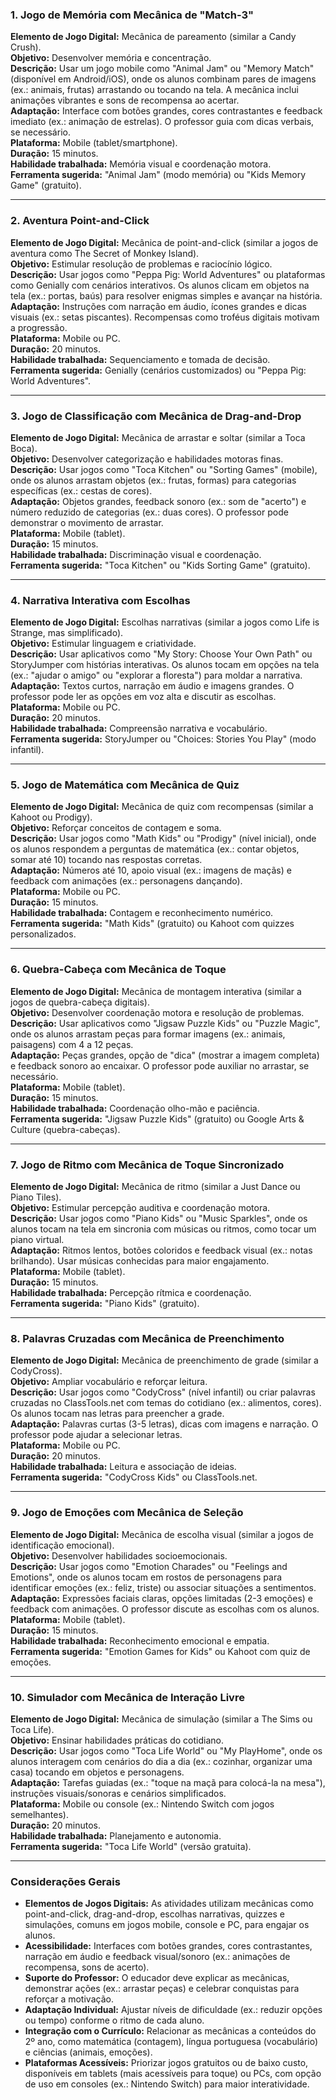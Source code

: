 ### 1. Jogo de Memória com Mecânica de "Match-3"
**Elemento de Jogo Digital:** Mecânica de pareamento (similar a Candy Crush).  
**Objetivo:** Desenvolver memória e concentração.  
**Descrição:** Usar um jogo mobile como "Animal Jam" ou "Memory Match" (disponível em Android/iOS), onde os alunos combinam pares de imagens (ex.: animais, frutas) arrastando ou tocando na tela. A mecânica inclui animações vibrantes e sons de recompensa ao acertar.  
**Adaptação:** Interface com botões grandes, cores contrastantes e feedback imediato (ex.: animação de estrelas). O professor guia com dicas verbais, se necessário.  
**Plataforma:** Mobile (tablet/smartphone).  
**Duração:** 15 minutos.  
**Habilidade trabalhada:** Memória visual e coordenação motora.  
**Ferramenta sugerida:** "Animal Jam" (modo memória) ou "Kids Memory Game" (gratuito).

---

### 2. Aventura Point-and-Click
**Elemento de Jogo Digital:** Mecânica de point-and-click (similar a jogos de aventura como The Secret of Monkey Island).  
**Objetivo:** Estimular resolução de problemas e raciocínio lógico.  
**Descrição:** Usar jogos como "Peppa Pig: World Adventures" ou plataformas como Genially com cenários interativos. Os alunos clicam em objetos na tela (ex.: portas, baús) para resolver enigmas simples e avançar na história.  
**Adaptação:** Instruções com narração em áudio, ícones grandes e dicas visuais (ex.: setas piscantes). Recompensas como troféus digitais motivam a progressão.  
**Plataforma:** Mobile ou PC.  
**Duração:** 20 minutos.  
**Habilidade trabalhada:** Sequenciamento e tomada de decisão.  
**Ferramenta sugerida:** Genially (cenários customizados) ou "Peppa Pig: World Adventures".

---

### 3. Jogo de Classificação com Mecânica de Drag-and-Drop
**Elemento de Jogo Digital:** Mecânica de arrastar e soltar (similar a Toca Boca).  
**Objetivo:** Desenvolver categorização e habilidades motoras finas.  
**Descrição:** Usar jogos como "Toca Kitchen" ou "Sorting Games" (mobile), onde os alunos arrastam objetos (ex.: frutas, formas) para categorias específicas (ex.: cestas de cores).  
**Adaptação:** Objetos grandes, feedback sonoro (ex.: som de "acerto") e número reduzido de categorias (ex.: duas cores). O professor pode demonstrar o movimento de arrastar.  
**Plataforma:** Mobile (tablet).  
**Duração:** 15 minutos.  
**Habilidade trabalhada:** Discriminação visual e coordenação.  
**Ferramenta sugerida:** "Toca Kitchen" ou "Kids Sorting Game" (gratuito).

---

### 4. Narrativa Interativa com Escolhas
**Elemento de Jogo Digital:** Escolhas narrativas (similar a jogos como Life is Strange, mas simplificado).  
**Objetivo:** Estimular linguagem e criatividade.  
**Descrição:** Usar aplicativos como "My Story: Choose Your Own Path" ou StoryJumper com histórias interativas. Os alunos tocam em opções na tela (ex.: "ajudar o amigo" ou "explorar a floresta") para moldar a narrativa.  
**Adaptação:** Textos curtos, narração em áudio e imagens grandes. O professor pode ler as opções em voz alta e discutir as escolhas.  
**Plataforma:** Mobile ou PC.  
**Duração:** 20 minutos.  
**Habilidade trabalhada:** Compreensão narrativa e vocabulário.  
**Ferramenta sugerida:** StoryJumper ou "Choices: Stories You Play" (modo infantil).

---

### 5. Jogo de Matemática com Mecânica de Quiz
**Elemento de Jogo Digital:** Mecânica de quiz com recompensas (similar a Kahoot ou Prodigy).  
**Objetivo:** Reforçar conceitos de contagem e soma.  
**Descrição:** Usar jogos como "Math Kids" ou "Prodigy" (nível inicial), onde os alunos respondem a perguntas de matemática (ex.: contar objetos, somar até 10) tocando nas respostas corretas.  
**Adaptação:** Números até 10, apoio visual (ex.: imagens de maçãs) e feedback com animações (ex.: personagens dançando).  
**Plataforma:** Mobile ou PC.  
**Duração:** 15 minutos.  
**Habilidade trabalhada:** Contagem e reconhecimento numérico.  
**Ferramenta sugerida:** "Math Kids" (gratuito) ou Kahoot com quizzes personalizados.

---

### 6. Quebra-Cabeça com Mecânica de Toque
**Elemento de Jogo Digital:** Mecânica de montagem interativa (similar a jogos de quebra-cabeça digitais).  
**Objetivo:** Desenvolver coordenação motora e resolução de problemas.  
**Descrição:** Usar aplicativos como "Jigsaw Puzzle Kids" ou "Puzzle Magic", onde os alunos arrastam peças para formar imagens (ex.: animais, paisagens) com 4 a 12 peças.  
**Adaptação:** Peças grandes, opção de "dica" (mostrar a imagem completa) e feedback sonoro ao encaixar. O professor pode auxiliar no arrastar, se necessário.  
**Plataforma:** Mobile (tablet).  
**Duração:** 15 minutos.  
**Habilidade trabalhada:** Coordenação olho-mão e paciência.  
**Ferramenta sugerida:** "Jigsaw Puzzle Kids" (gratuito) ou Google Arts & Culture (quebra-cabeças).

---

### 7. Jogo de Ritmo com Mecânica de Toque Sincronizado
**Elemento de Jogo Digital:** Mecânica de ritmo (similar a Just Dance ou Piano Tiles).  
**Objetivo:** Estimular percepção auditiva e coordenação motora.  
**Descrição:** Usar jogos como "Piano Kids" ou "Music Sparkles", onde os alunos tocam na tela em sincronia com músicas ou ritmos, como tocar um piano virtual.  
**Adaptação:** Ritmos lentos, botões coloridos e feedback visual (ex.: notas brilhando). Usar músicas conhecidas para maior engajamento.  
**Plataforma:** Mobile (tablet).  
**Duração:** 15 minutos.  
**Habilidade trabalhada:** Percepção rítmica e coordenação.  
**Ferramenta sugerida:** "Piano Kids" (gratuito).

---

### 8. Palavras Cruzadas com Mecânica de Preenchimento
**Elemento de Jogo Digital:** Mecânica de preenchimento de grade (similar a CodyCross).  
**Objetivo:** Ampliar vocabulário e reforçar leitura.  
**Descrição:** Usar jogos como "CodyCross" (nível infantil) ou criar palavras cruzadas no ClassTools.net com temas do cotidiano (ex.: alimentos, cores). Os alunos tocam nas letras para preencher a grade.  
**Adaptação:** Palavras curtas (3-5 letras), dicas com imagens e narração. O professor pode ajudar a selecionar letras.  
**Plataforma:** Mobile ou PC.  
**Duração:** 20 minutos.  
**Habilidade trabalhada:** Leitura e associação de ideias.  
**Ferramenta sugerida:** "CodyCross Kids" ou ClassTools.net.

---

### 9. Jogo de Emoções com Mecânica de Seleção
**Elemento de Jogo Digital:** Mecânica de escolha visual (similar a jogos de identificação emocional).  
**Objetivo:** Desenvolver habilidades socioemocionais.  
**Descrição:** Usar jogos como "Emotion Charades" ou "Feelings and Emotions", onde os alunos tocam em rostos de personagens para identificar emoções (ex.: feliz, triste) ou associar situações a sentimentos.  
**Adaptação:** Expressões faciais claras, opções limitadas (2-3 emoções) e feedback com animações. O professor discute as escolhas com os alunos.  
**Plataforma:** Mobile (tablet).  
**Duração:** 15 minutos.  
**Habilidade trabalhada:** Reconhecimento emocional e empatia.  
**Ferramenta sugerida:** "Emotion Games for Kids" ou Kahoot com quiz de emoções.

---

### 10. Simulador com Mecânica de Interação Livre
**Elemento de Jogo Digital:** Mecânica de simulação (similar a The Sims ou Toca Life).  
**Objetivo:** Ensinar habilidades práticas do cotidiano.  
**Descrição:** Usar jogos como "Toca Life World" ou "My PlayHome", onde os alunos interagem com cenários do dia a dia (ex.: cozinhar, organizar uma casa) tocando em objetos e personagens.  
**Adaptação:** Tarefas guiadas (ex.: "toque na maçã para colocá-la na mesa"), instruções visuais/sonoras e cenários simplificados.  
**Plataforma:** Mobile ou console (ex.: Nintendo Switch com jogos semelhantes).  
**Duração:** 20 minutos.  
**Habilidade trabalhada:** Planejamento e autonomia.  
**Ferramenta sugerida:** "Toca Life World" (versão gratuita).

---

### Considerações Gerais
- **Elementos de Jogos Digitais:** As atividades utilizam mecânicas como point-and-click, drag-and-drop, escolhas narrativas, quizzes e simulações, comuns em jogos mobile, console e PC, para engajar os alunos.  
- **Acessibilidade:** Interfaces com botões grandes, cores contrastantes, narração em áudio e feedback visual/sonoro (ex.: animações de recompensa, sons de acerto).  
- **Suporte do Professor:** O educador deve explicar as mecânicas, demonstrar ações (ex.: arrastar peças) e celebrar conquistas para reforçar a motivação.  
- **Adaptação Individual:** Ajustar níveis de dificuldade (ex.: reduzir opções ou tempo) conforme o ritmo de cada aluno.  
- **Integração com o Currículo:** Relacionar as mecânicas a conteúdos do 2º ano, como matemática (contagem), língua portuguesa (vocabulário) e ciências (animais, emoções).  
- **Plataformas Acessíveis:** Priorizar jogos gratuitos ou de baixo custo, disponíveis em tablets (mais acessíveis para toque) ou PCs, com opção de uso em consoles (ex.: Nintendo Switch) para maior interatividade.
